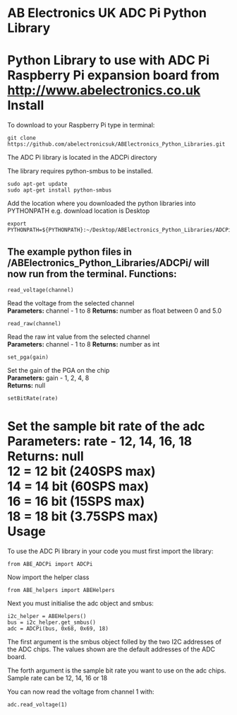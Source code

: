 AB Electronics UK ADC Pi Python Library
=====

Python Library to use with ADC Pi Raspberry Pi expansion board from http://www.abelectronics.co.uk
Install
====

To download to your Raspberry Pi type in terminal: 

```
git clone https://github.com/abelectronicsuk/ABElectronics_Python_Libraries.git
```

The ADC Pi library is located in the ADCPi directory

The library requires python-smbus to be installed.
```
sudo apt-get update
sudo apt-get install python-smbus
```
Add the location where you downloaded the python libraries into PYTHONPATH e.g. download location is Desktop
```
export PYTHONPATH=${PYTHONPATH}:~/Desktop/ABElectronics_Python_Libraries/ADCPi/
```

The example python files in /ABElectronics_Python_Libraries/ADCPi/ will now run from the terminal.
Functions:
----------
```
read_voltage(channel) 
```
Read the voltage from the selected channel  
**Parameters:** channel - 1 to 8 
**Returns:** number as float between 0 and 5.0

```
read_raw(channel) 
```
Read the raw int value from the selected channel  
**Parameters:** channel - 1 to 8 
**Returns:** number as int

```
set_pga(gain)
```
Set the gain of the PGA on the chip  
**Parameters:** gain -  1, 2, 4, 8  
**Returns:** null

```
setBitRate(rate)
```
Set the sample bit rate of the adc  
**Parameters:** rate -  12, 14, 16, 18  
**Returns:** null  
12 = 12 bit (240SPS max)  
14 = 14 bit (60SPS max)  
16 = 16 bit (15SPS max)  
18 = 18 bit (3.75SPS max)  
Usage
====

To use the ADC Pi library in your code you must first import the library:
```
from ABE_ADCPi import ADCPi
```
Now import the helper class
```
from ABE_helpers import ABEHelpers
```
Next you must initialise the adc object and smbus:
```
i2c_helper = ABEHelpers()
bus = i2c_helper.get_smbus()
adc = ADCPi(bus, 0x68, 0x69, 18)
```
The first argument is the smbus object folled by the two I2C addresses of the ADC chips. The values shown are the default addresses of the ADC board.

The forth argument is the sample bit rate you want to use on the adc chips. Sample rate can be 12, 14, 16 or 18

You can now read the voltage from channel 1 with:
```
adc.read_voltage(1)
```

